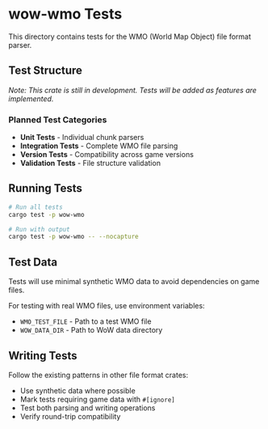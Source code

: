 # wow-wmo Tests

This directory contains tests for the WMO (World Map Object) file format parser.

## Test Structure

*Note: This crate is still in development. Tests will be added as features are implemented.*

### Planned Test Categories

- **Unit Tests** - Individual chunk parsers
- **Integration Tests** - Complete WMO file parsing
- **Version Tests** - Compatibility across game versions
- **Validation Tests** - File structure validation

## Running Tests

```bash
# Run all tests
cargo test -p wow-wmo

# Run with output
cargo test -p wow-wmo -- --nocapture
```

## Test Data

Tests will use minimal synthetic WMO data to avoid dependencies on game files.

For testing with real WMO files, use environment variables:

- `WMO_TEST_FILE` - Path to a test WMO file
- `WOW_DATA_DIR` - Path to WoW data directory

## Writing Tests

Follow the existing patterns in other file format crates:

- Use synthetic data where possible
- Mark tests requiring game data with `#[ignore]`
- Test both parsing and writing operations
- Verify round-trip compatibility
